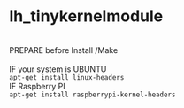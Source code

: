 # lh_tinykernelmodule

<br> PREPARE before Install /Make <br>
<br> IF your system is UBUNTU 
<br><code>apt-get install linux-headers</code>
<br> IF Raspberry PI
<br><code>apt-get install raspberrypi-kernel-headers</cod>
